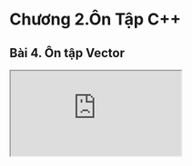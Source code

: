 # Chương 2.Ôn Tập C++

## Bài 4. Ôn tập Vector

<div class="videoZen">
  <iframe src="https://drive.google.com/file/d/1OnyAbZKQ7EuCjPp4qarcep0DTjtqU3Cu/preview" allow="autoplay"></iframe>
</div>
